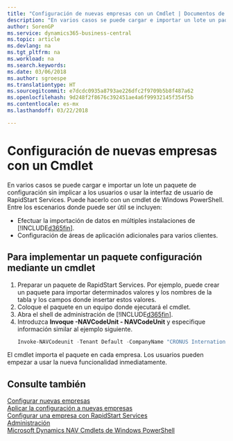 ```yaml
---
title: "Configuración de nuevas empresas con un Cmdlet | Documentos de Microsoft"
description: "En varios casos se puede cargar e importar un lote un paquete de configuración sin implicar a los usuarios o usar la interfaz de usuario de RapidStart Services. Puede hacerlo con un cmdlet de Windows PowerShell."
author: SorenGP
ms.service: dynamics365-business-central
ms.topic: article
ms.devlang: na
ms.tgt_pltfrm: na
ms.workload: na
ms.search.keywords: 
ms.date: 03/06/2018
ms.author: sgroespe
ms.translationtype: HT
ms.sourcegitcommit: e7dcdc0935a8793ae226dfc2f9709b5b8f487a62
ms.openlocfilehash: 9d248f2f8676c392451ae4a6f99932145f354f5b
ms.contentlocale: es-mx
ms.lasthandoff: 03/22/2018

---
```

# <a name="configure-new-companies-using-a-cmdlet"></a>Configuración de nuevas empresas con un Cmdlet
En varios casos se puede cargar e importar un lote un paquete de configuración sin implicar a los usuarios o usar la interfaz de usuario de RapidStart Services. Puede hacerlo con un cmdlet de Windows PowerShell. Entre los escenarios donde puede ser útil se incluyen:  

- Efectuar la importación de datos en múltiples instalaciones de [!INCLUDE[d365fin](includes/d365fin_md.md)].
- Configuración de áreas de aplicación adicionales para varios clientes.  

## <a name="to-deploy-a-configuration-package-using-a-cmdlet"></a>Para implementar un paquete configuración mediante un cmdlet  

1. Preparar un paquete de RapidStart Services. Por ejemplo, puede crear un paquete para importar determinados valores y los nombres de la tabla y los campos donde insertar estos valores.  
2. Coloque el paquete en un equipo donde ejecutará el cmdlet.  
3. Abra el shell de administración de [!INCLUDE[d365fin](includes/d365fin_md.md)].  
4. Introduzca **Invoque -NAVCodeUnit - NAVCodeUnit** y especifique información similar al ejemplo siguiente.  
    ```powershell  
    Invoke-NAVCodeunit -Tenant Default -CompanyName "CRONUS International Ltd." -CodeunitId 8620 -MethodName ImportRapidStartPackage -Argument "C:TEMPRS_CONFIG.rapidstart" -ServerInstance DynamicsNAV71  

    ```
El cmdlet importa el paquete en cada empresa. Los usuarios pueden empezar a usar la nueva funcionalidad inmediatamente.  

## <a name="see-also"></a>Consulte también  
[Configurar nuevas empresas](admin-how-to-configure-new-companies.md)  
[Aplicar la configuración a nuevas empresas](admin-apply-configuration-to-new-companies.md)  
[Configurar una empresa con RapidStart Services](admin-set-up-a-company-with-rapidstart.md)  
[Administración](admin-setup-and-administration.md)  
[Microsoft Dynamics NAV Cmdlets de Windows PowerShell](/dynamics-nav/microsoft-dynamics-nav-windows-powershell-cmdlets)

